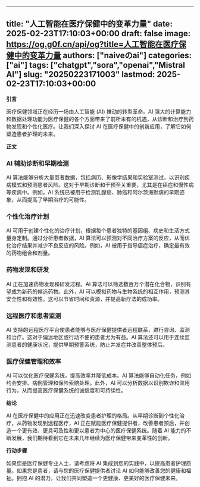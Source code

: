 
---
title: "人工智能在医疗保健中的变革力量"
date: 2025-02-23T17:10:03+00:00
draft: false
image: https://og.g0f.cn/api/og?title=人工智能在医疗保健中的变革力量
authors: ["naiveのai"]
categories: ["ai"]
tags: ["chatgpt","sora","openai","Mistral AI"]
slug: "20250223171003"
lastmod: 2025-02-23T17:10:03+00:00
---
**引言**

医疗保健领域正在经历一场由人工智能 (AI) 推动的转型革命。AI 强大的计算能力和数据处理功能为医疗保健的各个方面带来了前所未有的机遇，从诊断和治疗到药物发现和个性化医疗。让我们深入探讨 AI 在医疗保健中的创新应用，了解它如何塑造患者护理的未来。

**正文**

### AI 辅助诊断和早期检测

AI 算法能够分析大量患者数据，包括病历、影像学结果和实验室测试，以识别疾病模式和预测患者风险。这对于早期诊断和干预至关重要，尤其是在癌症和慢性病等疾病中。例如，AI 系统已被用于检测乳腺癌、肺癌和阿尔茨海默病的早期迹象，从而提高了早期治疗的可能性。

### 个性化治疗计划

AI 可用于创建个性化的治疗计划，根据每个患者独特的基因组、病史和生活方式量身定制。通过分析患者数据，AI 算法可以预测对不同治疗方案的反应，从而优化治疗结果并减少不良反应的风险。例如，AI 被用于指导癌症治疗，确定最有效的药物组合和剂量。

### 药物发现和研发

AI 正在加速药物发现和研发过程。AI 算法可以筛选数百万个潜在化合物，识别有望成为新药的候选药物。此外，AI 可以模拟药物与生物系统的相互作用，预测其安全性和有效性。这可以节省时间和资源，并提高新疗法的成功率。

### 远程医疗和患者监测

AI 支持的远程医疗平台使患者能够与医疗保健提供者远程联系，进行咨询、监测和治疗。这对于偏远地区或行动不便的患者尤为有益。AI 算法还可以用于连续监测患者的健康状况，提供早期预警系统，防止并发症并改善整体预后。

### 医疗保健管理和效率

AI 可以优化医疗保健系统，提高效率并降低成本。AI 算法能够自动化任务，例如约会安排、病例管理和保险索赔处理。此外，AI 可以分析数据以识别欺诈和滥用行为，从而提高医疗保健系统的诚信度和可持续性。

**结论**

AI 在医疗保健中的应用正在迅速改变患者护理的格局。从早期诊断到个性化治疗，从药物发现到远程医疗，AI 正在赋能医疗保健提供者，改善患者预后，并创造一个更有效、更具可及性和更以患者为中心的医疗保健系统。随着 AI 能力的不断发展，我们期待看到它在未来几年继续为医疗保健带来变革性的创新。

**行动步骤**

如果您是医疗保健专业人士，请考虑将 AI 集成到您的实践中，以提高患者护理质量。如果您是患者，请与您的医疗保健提供者讨论 AI 如何能够改善您的健康和福祉。拥抱 AI 的潜力，让我们共同塑造一个更健康、更美好的医疗保健未来。